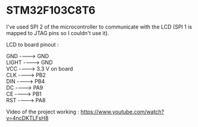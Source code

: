 # STM32F103C8T6

I've used SPI 2 of the microcontroller to communicate with the LCD (SPI 1 is mapped to JTAG pins so I couldn't use it).

LCD to board pinout :

GND   ----> GND  
LIGHT ----> GND  
VCC   ----> 3.3 V on board  
CLK   ----> PB2  
DIN   ----> PB4  
DC    ----> PA9  
CE    ----> PB1  
RST   ----> PA8  

Video of the project working : https://www.youtube.com/watch?v=4ncDKTLFsH8  
